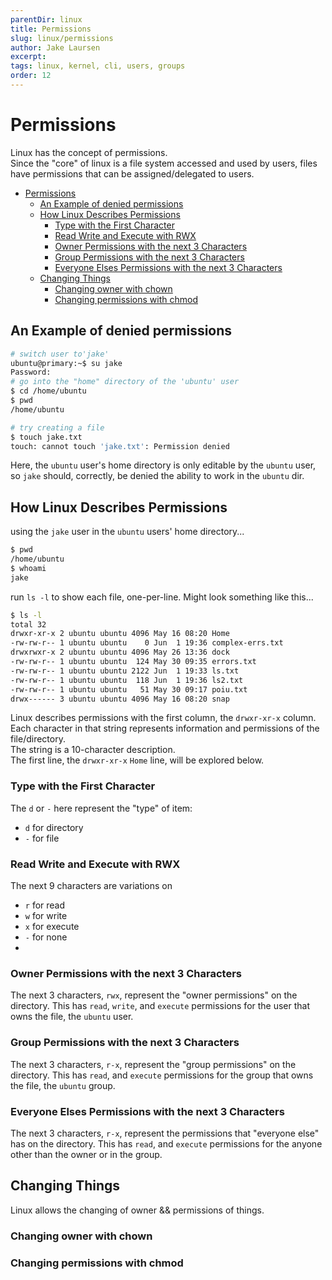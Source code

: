 ```yaml
---
parentDir: linux
title: Permissions
slug: linux/permissions
author: Jake Laursen
excerpt: 
tags: linux, kernel, cli, users, groups
order: 12
---
```


# Permissions
Linux has the concept of permissions.  
Since the "core" of linux is a file system accessed and used by users, files have permissions that can be assigned/delegated to users.  


- [Permissions](#permissions)
  - [An Example of denied permissions](#an-example-of-denied-permissions)
  - [How Linux Describes Permissions](#how-linux-describes-permissions)
    - [Type with the First Character](#type-with-the-first-character)
    - [Read Write and Execute with RWX](#read-write-and-execute-with-rwx)
    - [Owner Permissions with the next 3 Characters](#owner-permissions-with-the-next-3-characters)
    - [Group Permissions with the next 3 Characters](#group-permissions-with-the-next-3-characters)
    - [Everyone Elses Permissions with the next 3 Characters](#everyone-elses-permissions-with-the-next-3-characters)
  - [Changing Things](#changing-things)
    - [Changing owner with chown](#changing-owner-with-chown)
    - [Changing permissions with chmod](#changing-permissions-with-chmod)


## An Example of denied permissions
```bash
# switch user to'jake'
ubuntu@primary:~$ su jake
Password: 
# go into the "home" directory of the 'ubuntu' user
$ cd /home/ubuntu
$ pwd
/home/ubuntu

# try creating a file
$ touch jake.txt
touch: cannot touch 'jake.txt': Permission denied
```
Here, the `ubuntu` user's home directory is only editable by the `ubuntu` user, so `jake` should, correctly, be denied the ability to work in the `ubuntu` dir.   

## How Linux Describes Permissions
using the `jake` user in the `ubuntu` users' home directory...
```bash
$ pwd
/home/ubuntu
$ whoami
jake
```

run `ls -l` to show each file, one-per-line. Might look something like this...
```bash
$ ls -l
total 32
drwxr-xr-x 2 ubuntu ubuntu 4096 May 16 08:20 Home
-rw-rw-r-- 1 ubuntu ubuntu    0 Jun  1 19:36 complex-errs.txt
drwxrwxr-x 2 ubuntu ubuntu 4096 May 26 13:36 dock
-rw-rw-r-- 1 ubuntu ubuntu  124 May 30 09:35 errors.txt
-rw-rw-r-- 1 ubuntu ubuntu 2122 Jun  1 19:33 ls.txt
-rw-rw-r-- 1 ubuntu ubuntu  118 Jun  1 19:36 ls2.txt
-rw-rw-r-- 1 ubuntu ubuntu   51 May 30 09:17 poiu.txt
drwx------ 3 ubuntu ubuntu 4096 May 16 08:20 snap
```  
Linux describes permissions with the first column, the `drwxr-xr-x` column. Each character in that string represents information and permissions of the file/directory.  
The string is a 10-character description.  
The first line, the `drwxr-xr-x` `Home` line, will be explored below.  

### Type with the First Character
The `d` or `-` here represent the "type" of item:
- `d` for directory
- `-` for file  

### Read Write and Execute with RWX  
The next 9 characters are variations on
- `r` for read
- `w` for write
- `x` for execute
- `-` for none  
- 
### Owner Permissions with the next 3 Characters
The next 3 characters, `rwx`, represent the "owner permissions" on the directory. This has `read`, `write`, and `execute` permissions for the user that owns the file, the `ubuntu` user.  

### Group Permissions with the next 3 Characters
The next 3 characters, `r-x`, represent the "group permissions" on the directory. This has `read`, and `execute` permissions for the group that owns the file, the `ubuntu` group.  

### Everyone Elses Permissions with the next 3 Characters
The next 3 characters, `r-x`, represent the permissions that "everyone else" has on the directory. This has `read`, and `execute` permissions for the anyone other than the owner or in the group.  

## Changing Things
Linux allows the changing of owner && permissions of things.  
### Changing owner with chown
### Changing permissions with chmod